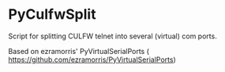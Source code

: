 # PyCulfwSplit
Script for splitting CULFW telnet into several (virtual) com ports.

Based on ezramorris' PyVirtualSerialPorts ( https://github.com/ezramorris/PyVirtualSerialPorts)
